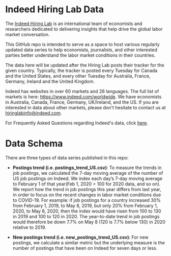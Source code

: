 # Indeed Hiring Lab Data

The [Indeed Hiring Lab](http://hiringlab.org) is an international team of economists and researchers dedicated to delivering insights that help drive the global labor market conversation.

This GitHub repo is intended to serve as a space to host various regularly updated data series to help economists, journalists, and other interested parties better understand the labor market conditions in their countries.

The data here will be updated after the Hiring Lab posts their tracker for the given country. Typically, the tracker is posted every Tuesday for Canada and the United States, and every other Tuesday for Australia, France, Germany, Ireland and the United Kingdom.

Indeed has websites in over 60 markets and 28 languages.  The full list of markets is here: https://www.indeed.com/worldwide.  We have economists in Australia, Canada, France, Germany, UK/Ireland, and the US. If you are interested in data about other markets, please don't hesitate to contact us at hiringlabinfo@indeed.com.

For Frequently Asked Questions regarding Indeed's data, click [here](https://www.hiringlab.org/indeed-data-faq/).

# Data Schema

There are three types of data series published in this repo:

* **Postings trend (i.e. postings_trend_US.csv)**: To measure the trends in job postings, we calculated the 7-day moving average of the number of US job postings on Indeed. We index each day’s 7-day moving average to February 1 of that year(Feb 1, 2020 = 100 for 2020 data, and so on). We report how the trend in job postings this year differs from last year, in order to focus on the recent changes in labor market conditions due to COVID-19. For example: if job postings for a country increased 30% from February 1, 2019, to May 8, 2019, but only 20% from February 1, 2020, to May 8, 2020, then the index would have risen from 100 to 130 in 2019 and 100 to 120 in 2020. The year-to-date trend in job postings would therefore be down 7.7% on May 8 (120 is 7.7% below 130) in 2020 relative to 2019. 

* **New postings trend (i.e. new_postings_trend_US.csv)**: For new postings, we calculate a similar metric but the underlying measure is the number of postings that have been on Indeed for seven days or less.

